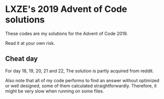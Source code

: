 # LXZE's 2019 Advent of Code solutions
These codes are my solutions for the Advent of Code 2019.

Read it at your own risk.

## Cheat day
For day 18, 19, 20, 21 and 22, The solution is partly acquired from reddit.

Also note that all of my code performs to find an answer without optimized or well designed, some of them calculated straightforwardly. Therefore, it might be very slow when running on some files.
